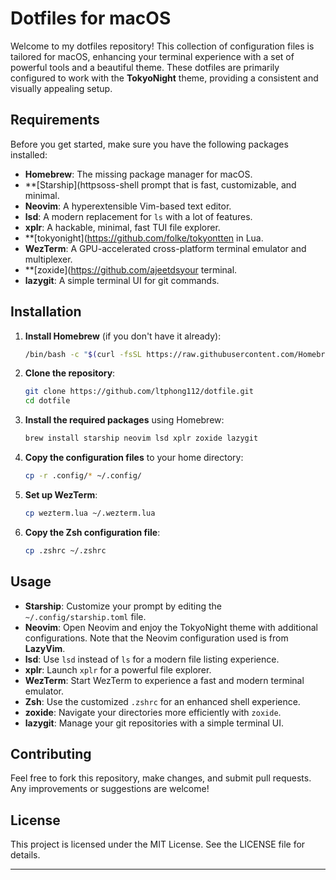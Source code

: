 # Dotfiles for macOS

Welcome to my dotfiles repository! This collection of configuration files is tailored for macOS, enhancing your terminal experience with a set of powerful tools and a beautiful theme. These dotfiles are primarily configured to work with the **TokyoNight** theme, providing a consistent and visually appealing setup.

## Requirements

Before you get started, make sure you have the following packages installed:

- **Homebrew**: The missing package manager for macOS.
- **[Starship](httpsoss-shell prompt that is fast, customizable, and minimal.
- **Neovim**: A hyperextensible Vim-based text editor.
- **lsd**: A modern replacement for `ls` with a lot of features.
- **xplr**: A hackable, minimal, fast TUI file explorer.
- **[tokyonight](https://github.com/folke/tokyontten in Lua.
- **WezTerm**: A GPU-accelerated cross-platform terminal emulator and multiplexer.
- **[zoxide](https://github.com/ajeetdsyour terminal.
- **lazygit**: A simple terminal UI for git commands.

## Installation

1. **Install Homebrew** (if you don't have it already):
    ```sh
    /bin/bash -c "$(curl -fsSL https://raw.githubusercontent.com/Homebrew/install/HEAD/install.sh)"
    ```

2. **Clone the repository**:
    ```sh
    git clone https://github.com/ltphong112/dotfile.git
    cd dotfile
    ```

3. **Install the required packages** using Homebrew:
    ```sh
    brew install starship neovim lsd xplr zoxide lazygit
    ```

4. **Copy the configuration files** to your home directory:
    ```sh
    cp -r .config/* ~/.config/
    ```

5. **Set up WezTerm**:
    ```sh
    cp wezterm.lua ~/.wezterm.lua
    ```

6. **Copy the Zsh configuration file**:
    ```sh
    cp .zshrc ~/.zshrc
    ```

## Usage

- **Starship**: Customize your prompt by editing the `~/.config/starship.toml` file.
- **Neovim**: Open Neovim and enjoy the TokyoNight theme with additional configurations. Note that the Neovim configuration used is from **LazyVim**.
- **lsd**: Use `lsd` instead of `ls` for a modern file listing experience.
- **xplr**: Launch `xplr` for a powerful file explorer.
- **WezTerm**: Start WezTerm to experience a fast and modern terminal emulator.
- **Zsh**: Use the customized `.zshrc` for an enhanced shell experience.
- **zoxide**: Navigate your directories more efficiently with `zoxide`.
- **lazygit**: Manage your git repositories with a simple terminal UI.

## Contributing

Feel free to fork this repository, make changes, and submit pull requests. Any improvements or suggestions are welcome!

## License

This project is licensed under the MIT License. See the LICENSE file for details.

---
